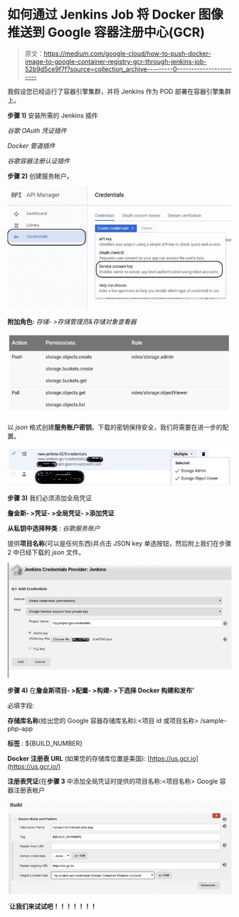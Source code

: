 # 如何通过 Jenkins Job 将 Docker 图像推送到 Google 容器注册中心(GCR)

> 原文：<https://medium.com/google-cloud/how-to-push-docker-image-to-google-container-registry-gcr-through-jenkins-job-52b9d5ce9f7f?source=collection_archive---------0----------------------->

我假设您已经运行了容器引擎集群，并将 Jenkins 作为 POD 部署在容器引擎集群上。

**步骤 1)** 安装所需的 Jenkins 插件

*谷歌 OAuth 凭证插件*

*Docker 管道插件*

*谷歌容器注册认证插件*

**步骤 2)** 创建服务帐户。

![](img/8670fc320a6f6999a6aec6dd0ce13d05.png)

**附加角色:** *存储- >存储管理员&存储对象查看器*

![](img/7e8c7766bd4642b92cbaaf56a64269cd.png)

以 *json* 格式创建**服务账户密钥**。下载的密钥保持安全，我们将需要在进一步的配置。

![](img/86674787d3f5c091005483a8916e22fc.png)

**步骤 3)** 我们必须添加全局凭证

**詹金斯- >凭证- >全局凭证- >添加凭证**

**从私钥中选择种类** : *谷歌服务账户*

提供**项目名称**(可以是任何东西)并点击 JSON key 单选按钮，然后附上我们在步骤 2 中已经下载的 *json* 文件。

![](img/b7864a3cd5fbe7c627541c1b08390794.png)

**步骤 4)** 在**詹金斯项目- >配置- >构建- >下选择 Docker 构建和发布’**

必填字段:

**存储库名称**(给出您的 Google 容器存储库名称):<项目 id 或项目名称> /sample-php-app

**标签** : ${BUILD_NUMBER}

**Docker 注册表 URL** (如果您的存储库位置是美国): [https://us.gcr.io](https://us.gcr.io/)

**注册表凭证**(在**步骤 3** 中添加全局凭证时提供的项目名称:<项目名称> Google 容器注册表帐户

![](img/4925e386eb661cba01dac9f203cac0be.png)

`**让我们来试试吧！！！！！！！**